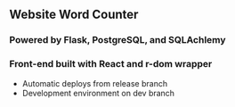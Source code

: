 ## Website Word Counter

### Powered by Flask, PostgreSQL, and SQLAchlemy
### Front-end built with React and r-dom wrapper

- Automatic deploys from release branch
- Development environment on dev branch